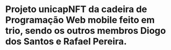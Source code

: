 # Projeto unicapNFT da cadeira de Programação Web mobile feito em trio, sendo os outros membros Diogo dos Santos e Rafael Pereira.
